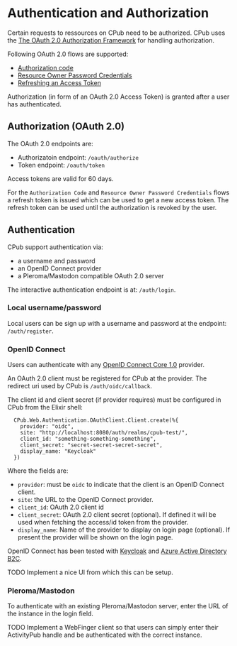 # Authentication and Authorization

Certain requests to ressources on CPub need to be authorized. CPub uses the [The OAuth 2.0 Authorization Framework](https://tools.ietf.org/html/rfc6749) for handling authorization.

Following OAuth 2.0 flows are supported:

- [Authorization code](https://tools.ietf.org/html/rfc6749#section-1.3.1)
- [Resource Owner Password Credentials](https://tools.ietf.org/html/rfc6749#section-1.3.3)
- [Refreshing an Access Token](https://tools.ietf.org/html/rfc6749#section-6)

<!-- Furthermore CPub implements [OpenID Connect Core 1.0](https://openid.net/specs/openid-connect-core-1_0.html). -->
<!-- and [WebID-OIDC](https://github.com/solid/webid-oidc-spec) -->

Authorization (in form of an OAuth 2.0 Access Token) is granted after a user has authenticated.

## Authorization (OAuth 2.0)

The OAuth 2.0 endpoints are:

- Authorizatoin endpoint: `/oauth/authorize`
- Token endpoint: `/oauth/token`

Access tokens are valid for 60 days.

For the `Authorization Code` and `Resource Owner Password Credentials` flows a refresh token is issued which can be used to get a new access token. The refresh token can be used until the authorization is revoked by the user.

## Authentication

CPub support authentication via:

- a username and password
- an OpenID Connect provider
- a Pleroma/Mastodon compatible OAuth 2.0 server

The interactive authentication endpoint is at: `/auth/login`.

### Local username/password

Local users can be sign up with a username and password at the endpoint: `/auth/register`.

### OpenID Connect

Users can authenticate with any [OpenID Connect Core 1.0](https://openid.net/specs/openid-connect-core-1_0.html) provider.

An OAuth 2.0 client must be registered for CPub at the provider. The redirect uri used by CPub is `/auth/oidc/callback`.

The client id and client secret (if provider requires) must be configured in CPub from the Elixir shell:

```
  CPub.Web.Authentication.OAuthClient.Client.create(%{
    provider: "oidc",
    site: "http://localhost:8080/auth/realms/cpub-test/",
    client_id: "something-something-something",
    client_secret: "secret-secret-secret-secret",
    display_name: "Keycloak"
  })
```

Where the fields are:

- `provider`: must be `oidc` to indicate that the client is an OpenID Connect client.
- `site`: the URL to the OpenID Connect provider.
- `client_id`: OAuth 2.0 client id
- `client_secret`: OAuth 2.0 client secret (optional). If defined it will be used when fetching the access/id token from the provider.
- `display_name`: Name of the provider to display on login page (optional). If present the provider will be shown on the login page.

OpenID Connect has been tested with [Keycloak](https://www.keycloak.org/) and [Azure Active Directory B2C](https://docs.microsoft.com/en-us/azure/active-directory-b2c/openid-connect).

TODO Implement a nice UI from which this can be setup.

### Pleroma/Mastodon

To authenticate with an existing Pleroma/Mastodon server, enter the URL of the instance in the login field.

TODO Implement a WebFinger client so that users can simply enter their ActivityPub handle and be authenticated with the correct instance.
